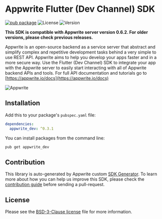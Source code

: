 # Appwrite Flutter (Dev Channel) SDK

[![pub package](https://img.shields.io/pub/v/appwrite.svg)](https://pub.dartlang.org/packages/appwrite)
![License](https://img.shields.io/github/license/appwrite/sdk-for-flutter-dev.svg?v=1)
![Version](https://img.shields.io/badge/api%20version-0.6.2-blue.svg?v=1)

**This SDK is compatible with Appwrite server version 0.6.2. For older versions, please check previous releases.**

Appwrite is an open-source backend as a service server that abstract and simplify complex and repetitive development tasks behind a very simple to use REST API. Appwrite aims to help you develop your apps faster and in a more secure way.
                        Use the Flutter (Dev Channel) SDK to integrate your app with the Appwrite server to easily start interacting with all of Appwrite backend APIs and tools.
                        For full API documentation and tutorials go to [https://appwrite.io/docs](https://appwrite.io/docs)



![Appwrite](https://appwrite.io/images/github.png)

## Installation

Add this to your package's `pubspec.yaml` file:

```yml
dependencies:
  appwrite_dev: ^0.3.1
```

You can install packages from the command line:

```bash
pub get appwrite_dev
```

## Contribution

This library is auto-generated by Appwrite custom [SDK Generator](https://github.com/appwrite/sdk-generator). To learn more about how you can help us improve this SDK, please check the [contribution guide](https://github.com/appwrite/sdk-generator/blob/master/CONTRIBUTING.md) before sending a pull-request.

## License

Please see the [BSD-3-Clause license](https://raw.githubusercontent.com/appwrite/appwrite/master/LICENSE) file for more information.